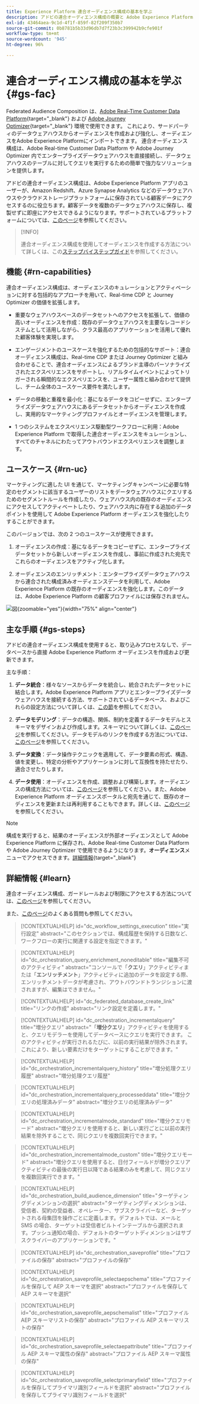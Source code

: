```yaml
---
title: Experience Platform 連合オーディエンス構成の基本を学ぶ
description: アドビの連合オーディエンス構成の概要と Adobe Experience Platform での使用方法について説明します
exl-id: 43464aea-9c1d-4f1f-859f-82f209f350b7
source-git-commit: 0b8781b5b33d96db7d7f23b3c399942b9cfe901f
workflow-type: tm+mt
source-wordcount: '945'
ht-degree: 96%

---
```


# 連合オーディエンス構成の基本を学ぶ {#gs-fac}

Federated Audience Composition は、[Adobe Real-Time Customer Data Platform](https://experienceleague.adobe.com/ja/docs/experience-platform/segmentation/home){target="_blank"} および [Adobe Journey Optimizer](https://experienceleague.adobe.com/ja/docs/journey-optimizer/using/ajo-home){target="_blank"} 環境で使用できます。 これにより、サードパーティのデータウェアハウスからオーディエンスを作成および強化し、オーディエンスをAdobe Experience Platformにインポートできます。 連合オーディエンス構成は、Adobe Real-time Customer Data Platform や Adobe Journey Optimizer 内でエンタープライズデータウェアハウスを直接接続し、データウェアハウスのテーブルに対してクエリを実行するための簡単で強力なソリューションを提供します。

アドビの連合オーディエンス構成は、Adobe Experience Platform アプリのユーザーが、Amazon Redshift、Azure Synapse Analytics などのデータウェアハウスやクラウドストレージプラットフォームに保存されている顧客データにアクセスするのに役立ちます。顧客データを複数のデータウェアハウスに保存し、複製せずに即座にアクセスできるようになります。サポートされているプラットフォームについては、[このページ](../connections/federated-db.md#supported-db)を参照してください。

>[!INFO]
>
>連合オーディエンス構成を使用してオーディエンスを作成する方法について詳しくは、この[ステップバイステップガイド](https://experienceleague.adobe.com/ja/docs/platform-learn/tutorial-comprehensive-technical/datacollection/module13/fac)を参照してください。

## 機能 {#rn-capabilities}

連合オーディエンス構成は、オーディエンスのキュレーションとアクティベーションに対する包括的なアプローチを用いて、Real-time CDP と Journey Optimizer の価値を拡張します。

* 重要なウェアハウスベースのデータセットへのアクセスを拡張して、価値の高いオーディエンスを作成：既存のデータウェアハウスを主要なレコードシステムとして活用しながら、クラス最高のアプリケーションを活用して優れた顧客体験を実現します。

* エンゲージメントのユースケースを強化するための包括的なサポート：連合オーディエンス構成は、Real-time CDP または Journey Optimizer と組み合わせることで、連合オーディエンスによるブランド主導のパーソナライズされたエクスペリエンスをサポートし、リアルタイムイベントによってトリガーされる瞬間的なエクスペリエンスを、ユーザー属性と組み合わせて提供し、チーム全体のユースケース要件を満たします。

* データの移動と重複を最小化：基になるデータをコピーせずに、エンタープライズデータウェアハウスにあるデータセットからオーディエンスを作成し、実用的なマーケティングプロファイルとオーディエンスを管理します。

* 1 つのシステムをエクスペリエンス駆動型ワークフローに利用：Adobe Experience Platform で取得した連合オーディエンスをキュレーションし、すべてのチャネルにわたってアウトバウンドエクスペリエンスを調整します。

## ユースケース {#rn-uc}

マーケティングに適した UI を通じて、マーケティングキャンペーンに必要な特定のセグメントに該当するユーザーのリストをデータウェアハウスにクエリするためのセグメントルールを作成したり、ウェアハウス内の既存のオーディエンスにアクセスしてアクティベートしたり、ウェアハウス内に存在する追加のデータポイントを使用して Adobe Experience Platform オーディエンスを強化したりすることができます。

このバージョンでは、次の 2 つのユースケースが使用できます。

1. オーディエンスの作成：基になるデータをコピーせずに、エンタープライズデータセットから新しいオーディエンスを作成し、事前に作成された宛先でこれらのオーディエンスをアクティブ化します。

1. オーディエンスのエンリッチメント：エンタープライズデータウェアハウスから連合された構成済みオーディエンスデータを利用して、Adobe Experience Platform の既存のオーディエンスを強化します。このデータは、Adobe Experience Platform の顧客プロファイルには保存されません。

![図](assets/fac-use-cases.png){zoomable="yes"}{width="75%" align="center"}

## 主な手順 {#gs-steps}

アドビの連合オーディエンス構成を使用すると、取り込みプロセスなしで、データベースから直接 Adobe Experience Platform オーディエンスを作成および更新できます。

<!--![diagram](assets/steps-diagram.png){zoomable="yes"}{width="85%" align="center"}-->

主な手順：

1. **データ統合**：様々なソースからデータを統合し、統合されたデータセットに結合します。Adobe Experience Platform アプリとエンタープライズデータウェアハウスを接続する方法、サポートされているデータベース、およびこれらの設定方法について詳しくは、[この節](../connections/federated-db.md)を参照してください。

1. **データモデリング**：データの構造、関係、制約を定義するデータモデルとスキーマをデザインおよび作成します。スキーマについて詳しくは、[このページ](../customer/schemas.md)を参照してください。データモデルのリンクを作成する方法については、[このページ](../data-management/gs-models.md)を参照してください。

1. **データ変換**：データ操作テクニックを適用して、データ要素の形式、構造、値を変更し、特定の分析やアプリケーションに対して互換性を持たせたり、適合させたりします。

1. **データ使用**：オーディエンスを作成、調整および構築します。オーディエンスの構成方法については、[このページ](../compositions/gs-compositions.md)を参照してください。また、Adobe Experience Platform オーディエンスポータルと宛先を通じて、既存のオーディエンスを更新または再利用することもできます。詳しくは、[このページ](../connections/destinations.md)を参照してください。

>[!NOTE]
>
>構成を実行すると、結果のオーディエンスが外部オーディエンスとして Adobe Experience Platform に保存され、Adobe Real-time Customer Data Platform や Adobe Journey Optimizer で使用できるようになります。**オーディエンス**&#x200B;メニューでアクセスできます。[詳細情報](https://experienceleague.adobe.com/ja/docs/experience-platform/segmentation/ui/audience-portal){target="_blank"}

## 詳細情報 {#learn}

<!-- Workflow + Workflow activities-->


連合オーディエンス構成、ガードレールおよび制限にアクセスする方法については、[このページ](access-prerequisites.md)を参照してください。

また、[このページ](faq.md)のよくある質問も参照してください。


>[!CONTEXTUALHELP]
>id="dc_workflow_settings_execution"
>title="実行設定"
>abstract="このセクションでは、構成履歴を保持する日数など、ワークフローの実行に関連する設定を指定できます。"

>[!CONTEXTUALHELP]
>id="dc_orchestration_query_enrichment_noneditable"
>title="編集不可のアクティビティ"
>abstract="コンソールで「**クエリ**」アクティビティまたは「**エンリッチメント**」アクティビティに追加のデータを設定する際、エンリッチメントデータが考慮され、アウトバウンドトランジションに渡されますが、編集はできません。"

<!-- Create a link -->

>[!CONTEXTUALHELP]
>id="dc_federated_database_create_link"
>title="リンクの作成"
>abstract="リンク設定を定義します。"


<!-- incremental query IDs -->

>[!CONTEXTUALHELP]
>id="dc_orchestration_incrementalquery"
>title="増分クエリ"
>abstract="「**増分クエリ**」アクティビティを使用すると、クエリモデラーを使用してデータベースにクエリを実行できます。 このアクティビティが実行されるたびに、以前の実行結果が除外されます。 これにより、新しい要素だけをターゲットにすることができます。"

>[!CONTEXTUALHELP]
>id="dc_orchestration_incrementalquery_history"
>title="増分処理クエリ履歴"
>abstract="増分処理クエリ履歴"

>[!CONTEXTUALHELP]
>id="dc_orchestration_incrementalquery_processeddata"
>title="増分クエリの処理済みデータ"
>abstract="増分クエリの処理済みデータ"

>[!CONTEXTUALHELP]
>id="dc_orchestration_incrementalmode_standard"
>title="増分クエリモード"
>abstract="増分クエリを使用すると、新しい実行ごとに以前の実行結果を除外することで、同じクエリを複数回実行できます。"

>[!CONTEXTUALHELP]
>id="dc_orchestration_incrementalmode_custom"
>title="増分クエリモード"
>abstract="増分クエリを使用すると、日付フィールドが増分クエリアクティビティの最後の実行日以降である結果のみを考慮して、同じクエリを複数回実行できます。"

>[!CONTEXTUALHELP]
>id="dc_orchestration_build_audience_dimension"
>title="ターゲティングディメンションの選択"
>abstract="ターゲティングディメンションは、受信者、契約の受益者、オペレーター、サブスクライバーなど、ターゲットされる母集団を操作ごとに定義します。デフォルトでは、メールと SMS の場合、ターゲットは受信者ビルトインテーブルから選択されます。プッシュ通知の場合、デフォルトのターゲットディメンションはサブスクライバーのアプリケーションです。"


<!-- save profile IDs-->

>[!CONTEXTUALHELP]
>id="dc_orchestration_saveprofile"
>title="プロファイルの保存"
>abstract="プロファイルの保存"

>[!CONTEXTUALHELP]
>id="dc_orchestration_saveprofile_selectaepschema"
>title="プロファイルを保存して AEP スキーマを選択"
>abstract="プロファイルを保存して AEP スキーマを選択"

>[!CONTEXTUALHELP]
>id="dc_orchestration_saveprofile_aepschemalist"
>title="プロファイル AEP スキーマリストの保存"
>abstract="プロファイル AEP スキーマリストの保存"

>[!CONTEXTUALHELP]
>id="dc_orchestration_saveprofile_selectaepattribute"
>title="プロファイル AEP スキーマ属性の保存"
>abstract="プロファイル AEP スキーマ属性の保存"

>[!CONTEXTUALHELP]
>id="dc_orchestration_saveprofile_selectprimaryfield"
>title="プロファイルを保存してプライマリ識別フィールドを選択"
>abstract="プロファイルを保存してプライマリ識別フィールドを選択"
